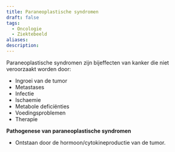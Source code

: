 ```yaml
---
title: Paraneoplastische syndromen
draft: false
tags:
  - Oncologie
  - Ziektebeeld
aliases: 
description: 
---
```


Paraneoplastische syndromen zijn bijeffecten van kanker die niet veroorzaakt worden door:
- Ingroei van de tumor
- Metastases
- Infectie
- Ischaemie
- Metabole deficiënties 
- Voedingsproblemen
- Therapie

**Pathogenese van paraneoplastische syndromen**
- Ontstaan door de hormoon/cytokineproductie van de tumor.
